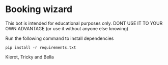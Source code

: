 # Booking wizard
This bot is intended for educational purposes only. DONT USE IT TO YOUR OWN ADVANTAGE (or use it without anyone else knowing)

Run the following command to install dependencies

`pip install -r requirements.txt`

Kierot, Tricky and Bella